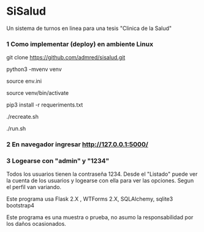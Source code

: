 # SiSalud
Un sistema de turnos en linea 
para una tesis "Clinica de la Salud"

### 1  Como implementar (deploy) en ambiente Linux

git clone https://github.com/admred/sisalud.git

python3 -mvenv venv

source env.ini

source venv/bin/activate

pip3 install -r requeriments.txt

./recreate.sh

./run.sh


### 2 En navegador ingresar http://127.0.0.1:5000/

### 3 Logearse con "admin" y "1234" 

Todos los usuarios tienen la contraseña 1234.
Desde el "Listado" puede ver la cuenta de los usuarios
y logearse con ella para ver las opciones.
Segun el perfil van variando.

Este programa usa Flask 2.X , WTForms 2.X, SQLAlchemy, sqlite3 
bootstrap4

Este programa es una muestra o prueba, no asumo la responsabilidad
por los daños ocasionados.
